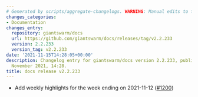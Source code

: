 ```yaml
---
# Generated by scripts/aggregate-changelogs. WARNING: Manual edits to this files will be overwritten.
changes_categories:
- Documentation
changes_entry:
  repository: giantswarm/docs
  url: https://github.com/giantswarm/docs/releases/tag/v2.2.233
  version: 2.2.233
  version_tag: v2.2.233
date: '2021-11-15T14:28:05+00:00'
description: Changelog entry for giantswarm/docs version 2.2.233, published on 15
  November 2021, 14:28.
title: docs release v2.2.233
---
```


- Add weekly highlights for the week ending on 2021-11-12 ([#1200](https://github.com/giantswarm/docs/pull/1200))
